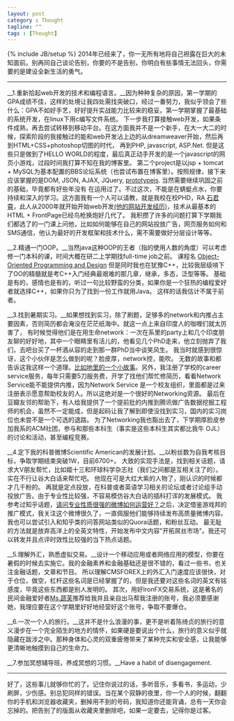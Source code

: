 ```yaml
---
layout: post
category : Thought
tagline: ""
tags : [Thought]
---
```

{% include JB/setup %}
2014年已经来了，你一无所有地将自己袒露在巨大的未知面前。别再同自己谈论告别，你要的不是告别，你明白有些事情无法回头，你需要的是建设全新生活的勇气。

---
__1.重新拾起web开发的技术和编程语言。__因为种种复杂的原因，第一学期的GPA成绩不佳，这样的处境让我四处需找突破口，经过一番努力，我似乎领会了些什么：GPA不如好手艺，好好提升实战能力比较来的稳妥。第一学期掌握了最基础的系统开发，在linux下用c编写文件系统。
下一步我打算接触web开发，如果条件成熟，再去尝试转移到移动平台。在这方面我并不是一个新手，在大一大二的时候，探索阶段的我接触过的能和web开发沾上边的从dreamweaver开始，然后再到HTML+CSS+photoshop切图的时代，
再到PHP, javascript, ASP.Net. 但是这些只是做到了HELLO WORLD的程度，最后真正动手开发的是一个javascript的网页小游戏，过段时间我打算不知在我的博客里。
第二个project是以jsp + tomcat + MySQL为基本配置的BBS论坛系统（也尝试布置在博客里）。按照规律，接下来应该掌握的是DOM, JSON, AJAX, JQuery, [prototypejs](http://prototypejs.org/). 当然需要继续巩固之前的基础，毕竟都有好些年没有
在运用过了。不过这次，不能是在蜻蜓点水，你要持续和深入的学习。这方面我有一个人可以请教，就是我校在校PHD，RA [石君霄](http://yoursunny.cn/m/)，此人从2000年就开始开始web开发[(他的网站开发经历)](http://yoursunny.com/t/2009/my-webdev-timeline/)，技术从最基本的HTML + FrontPage已经鸟枪换炮好几代了。
我积攒了许多的问题打算下学期我们都选了的一门课上问他，比如如何能够在自己的网站投放广告，网页服务如何和SMS通信，他认为最好的开发框架和技术什么，需不需要做好分层设计等等。

__2.精通一门OOP。__当然java这种OOP的王者（指的使用人数的角度）可以考虑修一门本科的课，时间大概在研二上学期找full-time job之前。
课程名 [Object-Oriented Programming and Design](http://www.cs.arizona.edu/classes/cs335/spring11/)
但是同时我也在犹豫C++，比较我层级啃下了OO的精髓就是考C++入门经典最艰难的那几章，继承，多态，泛型等等。
基础是有的，感情也是有的，听过一句比较野蛮的分类，如果你是一个狂热的编程爱好者就选择C++，如果你只为了找到一份工作就用Java。
这样的话我估计不属于前者。

__3.找到暑期实习。__如果想找到实习，除了刷题，足够多的network和内推占主要因素，否则简历都会淹没在茫茫纸海中。就这一点上来自印度人的咖喱们就太厉害了，
有时候觉得他们是在用生命network：一次在系里的party上和几个印度朋友聊的好好地，其中一个眼睛里有活儿的，他看见几个PhD走来，他立刻抛弃了我们，去吧台买了一杯酒从容的走到那一群PhD当中谈笑风生。
我当时就感到很惊讶，这个小伙伴是怎么做到的呢？脸皮厚，network控，能吹。
无数的故事和都告诉这我这样一个道理。[比如地里的一个小故事](http://www.1point3acres.com/bbs/forum.php?mod=viewthread&tid=5853&extra=&highlight=%CA%EE%C6%DA%CA%B5%CF%B0&page=1)。另外，我注册了学校的career service服务，每年只需要5刀服务费，开学了找他们帮忙修简历，看看Network Service能不能提供内推，因为Network Service
是一个校友组织，里面都是过来注册表示愿意帮助校友的人。所以这绝对是一个很好的Networking资源。
最后在豆瓣友邻的帮助下，有人给我提供了一个提前批的内推到腾讯做广告数据挖掘工程师的机会，虽然不一定能成，但是起码让我了解到即使没找到实习，国内的实习岗位也未尝不是一个可选的退路。
为了Networking我也豁出去了，下学期厚脸皮参加我系的ACM社团，参与和那些本科生（事实是这些本科生其实都比我牛 OJL）的讨论和活动，甚至编程竞赛。

__4.定下我的科普微博Scientific American的发展计划。__以粉丝数为自我考核目标，争取学期结束突破1W，目前6700+。
大致的实现手法是，找到相关话题，请求大V朋友帮忙，比如姬十三和环球科学杂志社（我们之间都是互相关注了的）。实在不行让谷大白话来帮忙吧。
他现在可是大红大紫的人物了，刚认识的时候都才几千粉的。
再就是定点投放，在科普或者英语学习相关的论坛或者讨论组手动投放广告。由于专业性比较强，不容易模仿谷大白话的插科打诨的发展模式。
我参考过知乎话题，[请问专业性质很强的微博如何运营好？](http://www.zhihu.com/question/21435769/answer/18221344)之后，决定借鉴游戏邦的推广模式，我关注这个微博很久了，一直佩服他们能够持续发布高质量微博内容。我也可以尝试引入和知乎类的问答网站类似的Quora话题，和粉丝互动。
最无耻的方法就是放弃高洋上的全英文特性，开始发布中文内容"开拓屌丝市场"。我还可以转发并且点评时效性比较强的当下热点话题。

__5.理解外汇，熟悉虚拟交易。__设计一个移动应用或者网络应用的模型，你要在暑假的时候去实施它。我的金融素养和金融基础还是很不错的，看过一些书，也关注金融话题，文章和节目。
所以理解CMSFOREX上的外汇入门速度应该很快，对于仓位，做空，杠杆这些名词是已经掌握了的，但是我还要对这些名词的英文有铭感度，毕竟这些东西都是别人发明的。
其次，用好IronFX交易系统，这是著名的民间金融爱好者[Ms.蔬芙](http://www.douban.com/people/softpur/)推荐给我并且亲自出马帮我注册的账号，我必须要感谢她，我理应要在这个学期里好好地经营好这个账号，争取不要爆仓。

__6.一次一个人的旅行。__这并不是什么浪漫的事，更不是听着陈绮贞的旅行的意义漫步在一个完全陌生的地方的情怀，如果硬是要说出个什么，旅行的意义似乎就隐藏在跋涉之中。那种身体和心灵的双重疲倦带来了某种充实和安全感，让我能够更清晰地触摸到自己的生命力。

__7.参加冥想辅导班，养成冥想的习惯。__Have a habit of disengagement.

---
好了，这些事儿就够你忙的了。记住你说过的话，多听音乐，多看书，多运动，少刷屏，少伤感。别总犯同样的错误。当在某个寂静的夜里，你一个人的时候，翻翻你的手机和浏览器收藏夹，删掉用不到的号码，我知道你还能背诵，总有一天你会忘掉的。把告别了的版面从收藏夹里删除吧，如果一定要去，记得你是过客。

